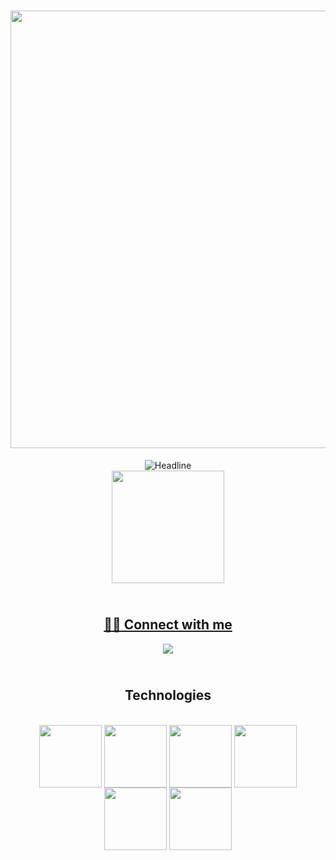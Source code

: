 <h1 align="center">
 <img src="https://media2.giphy.com/media/11KzOet1ElBDz2/giphy.gif?cid=ecf05e47jhbab2dwqwqe8vlo0t3v170bdv3hl56uqeh5qtk6&ep=v1_gifs_related&rid=giphy.gif&ct=g" width="700">  
</h1>
<div align=center>
  <img src="https://readme-typing-svg.herokuapp.com?color=%2332C9E1&size=32&center=true&vCenter=true&width=600&height=50&lines=Computer+Science" alt="Headline"/>
</div>
<div align="center">
 
  <a href="https://github.com/isrreal">
  <img height="180em" src="https://github-readme-stats.vercel.app/api/top-langs/?username=isrreal&layout=compact&langs_count=7&theme=dracula"/>

  
 ##  <br /> 🙋‍♂️ Connect with me 
 
<div> 
  <a href = "mailto:souzaferreira437@gmail.com"><img src="https://img.shields.io/badge/-Gmail-%23333?style=for-the-badge&logo=gmail&logoColor=white" target="_blank"></a> 

## <br /> Technologies

  
<div style="display: inline_block"><br>

 <img width="100" align="center" src="https://cdn.jsdelivr.net/gh/devicons/devicon/icons/cplusplus/cplusplus-original.svg" />
 <img width="100" align="center" src="https://cdn.jsdelivr.net/gh/devicons/devicon/icons/c/c-original.svg" />        
 <img width="100" align="center" src="https://cdn.jsdelivr.net/gh/devicons/devicon/icons/python/python-original.svg" />          
 <img width="100" align="center" src="https://cdn.jsdelivr.net/gh/devicons/devicon/icons/postgresql/postgresql-original.svg" />  
 <img width="100" align="center" src="https://cdn.jsdelivr.net/gh/devicons/devicon/icons/git/git-original.svg" />
 <img width="100" align="center" src="https://cdn.jsdelivr.net/gh/devicons/devicon/icons/debian/debian-original.svg" />
          
          
 
    
</div>
